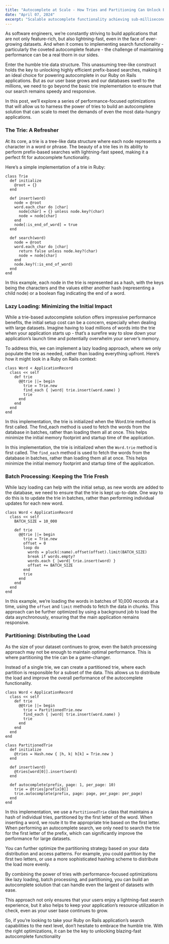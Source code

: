 ```yaml
---
title: "Autocomplete at Scale - How Tries and Partitioning Can Unlock Blazing-Fast Search in Ruby on Rails"
date: "April 07, 2024"
excerpt: "Scalable autocomplete functionality achieving sub-millisecond response times with millions of records employs trie data structures and advanced partitioning strategies in Ruby on Rails. Performance optimization techniques include memory management, database partitioning patterns, and efficient prefix-based search algorithms."
---
```


As software engineers, we’re constantly striving to build applications that are not only feature-rich, but also lightning-fast, even in the face of ever-growing datasets. And when it comes to implementing search functionality - particularly the coveted autocomplete feature - the challenge of maintaining performance can be a real thorn in our sides.

Enter the humble trie data structure. This unassuming tree-like construct holds the key to unlocking highly efficient prefix-based searches, making it an ideal choice for powering autocomplete in our Ruby on Rails applications. But as our user base grows and our databases swell to the millions, we need to go beyond the basic trie implementation to ensure that our search remains speedy and responsive.

In this post, we’ll explore a series of performance-focused optimizations that will allow us to harness the power of tries to build an autocomplete solution that can scale to meet the demands of even the most data-hungry applications.

### The Trie: A Refresher

At its core, a trie is a tree-like data structure where each node represents a character in a word or phrase. The beauty of a trie lies in its ability to perform prefix-based searches with lightning-fast speed, making it a perfect fit for autocomplete functionality.

Here’s a simple implementation of a trie in Ruby:

    class Trie
      def initialize
        @root = {}
      end

      def insert(word)
        node = @root
        word.each_char do |char|
          node[char] = {} unless node.key?(char)
          node = node[char]
        end
        node[:is_end_of_word] = true
      end

      def search(word)
        node = @root
        word.each_char do |char|
          return false unless node.key?(char)
          node = node[char]
        end
        node.key?(:is_end_of_word)
      end
    end

In this example, each node in the trie is represented as a hash, with the keys being the characters and the values either another hash (representing a child node) or a boolean flag indicating the end of a word.

### Lazy Loading: Minimizing the Initial Impact

While a trie-based autocomplete solution offers impressive performance benefits, the initial setup cost can be a concern, especially when dealing with large datasets. Imagine having to load millions of words into the trie when your application starts up - that’s a surefire way to slow down your application’s launch time and potentially overwhelm your server’s memory.

To address this, we can implement a lazy loading approach, where we only populate the trie as needed, rather than loading everything upfront. Here’s how it might look in a Ruby on Rails context:

    class Word < ApplicationRecord
      class << self
        def trie
          @@trie ||= begin
            trie = Trie.new
            find_each { |word| trie.insert(word.name) }
            trie
          end
        end
      end
    end

In this implementation, the trie is initialized when the Word.trie method is first called. The find\_each method is used to fetch the words from the database in batches, rather than loading them all at once. This helps minimize the initial memory footprint and startup time of the application.

In this implementation, the trie is initialized when the `Word.trie` method is first called. The `find_each` method is used to fetch the words from the database in batches, rather than loading them all at once. This helps minimize the initial memory footprint and startup time of the application.

### Batch Processing: Keeping the Trie Fresh

While lazy loading can help with the initial setup, as new words are added to the database, we need to ensure that the trie is kept up-to-date. One way to do this is to update the trie in batches, rather than performing individual updates for each new word.

    class Word < ApplicationRecord
      class << self
        BATCH_SIZE = 10_000

        def trie
          @@trie ||= begin
            trie = Trie.new
            offset = 0
            loop do
              words = pluck(:name).offset(offset).limit(BATCH_SIZE)
              break if words.empty?
              words.each { |word| trie.insert(word) }
              offset += BATCH_SIZE
            end
            trie
          end
        end
      end
    end

In this example, we’re loading the words in batches of 10,000 records at a time, using the `offset` and `limit` methods to fetch the data in chunks. This approach can be further optimized by using a background job to load the data asynchronously, ensuring that the main application remains responsive.

### Partitioning: Distributing the Load

As the size of your dataset continues to grow, even the batch processing approach may not be enough to maintain optimal performance. This is where partitioning the trie can be a game-changer.

Instead of a single trie, we can create a partitioned trie, where each partition is responsible for a subset of the data. This allows us to distribute the load and improve the overall performance of the autocomplete functionality.

    class Word < ApplicationRecord
      class << self
        def trie
          @@trie ||= begin
            trie = PartitionedTrie.new
            find_each { |word| trie.insert(word.name) }
            trie
          end
        end
      end
    end

    class PartitionedTrie
      def initialize
        @tries = Hash.new { |h, k| h[k] = Trie.new }
      end

      def insert(word)
        @tries[word[0]].insert(word)
      end

      def autocomplete(prefix, page: 1, per_page: 10)
        trie = @tries[prefix[0]]
        trie.autocomplete(prefix, page: page, per_page: per_page)
      end
    end

In this implementation, we use a `PartitionedTrie` class that maintains a hash of individual tries, partitioned by the first letter of the word. When inserting a word, we route it to the appropriate trie based on the first letter. When performing an autocomplete search, we only need to search the trie for the first letter of the prefix, which can significantly improve the performance for large datasets.

You can further optimize the partitioning strategy based on your data distribution and access patterns. For example, you could partition by the first two letters, or use a more sophisticated hashing scheme to distribute the load more evenly.

By combining the power of tries with performance-focused optimizations like lazy loading, batch processing, and partitioning, you can build an autocomplete solution that can handle even the largest of datasets with ease.

This approach not only ensures that your users enjoy a lightning-fast search experience, but it also helps to keep your application’s resource utilization in check, even as your user base continues to grow.

So, if you’re looking to take your Ruby on Rails application’s search capabilities to the next level, don’t hesitate to embrace the humble trie. With the right optimizations, it can be the key to unlocking blazing-fast autocomplete functionality
